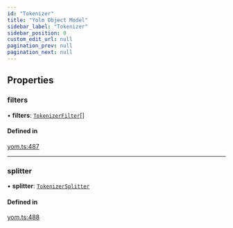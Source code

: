 ```yaml
---
id: "Tokenizer"
title: "Yolm Object Model"
sidebar_label: "Tokenizer"
sidebar_position: 0
custom_edit_url: null
pagination_prev: null
pagination_next: null
---
```


## Properties

### filters

• **filters**: [`TokenizerFilter`](../modules.md#tokenizerfilter)[]

#### Defined in

[yom.ts:487](https://github.com/yolmio/boost/blob/964b449/src/yom.ts#L487)

___

### splitter

• **splitter**: [`TokenizerSplitter`](../modules.md#tokenizersplitter)

#### Defined in

[yom.ts:488](https://github.com/yolmio/boost/blob/964b449/src/yom.ts#L488)
